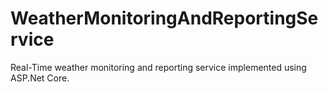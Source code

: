 # WeatherMonitoringAndReportingService
Real-Time weather monitoring and reporting service implemented using ASP.Net Core.
